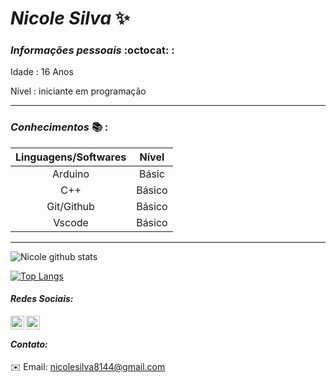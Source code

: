 # _Nicole Silva_ :sparkles:  
            
### *_Informações pessoais_* :octocat: :

Idade : 16 Anos

Nível :  iniciante em programação
***
### *_Conhecimentos_* :books: :
Linguagens/Softwares | Nível  
:-------------------:| :----: 
Arduino| Básic
 C++  | Básico
 Git/Github | Básico
 Vscode | Básico
***

![Nicole  github stats](https://github-readme-stats.vercel.app/api?username=NicoleSilvaa&show_icons=true&theme=dark)

[![Top Langs](https://github-readme-stats.vercel.app/api/top-langs/?username=Nicolesilvaa&layout=compact&theme=dark)](https://github.com/anuraghazra/github-readme-stats)

#### _Redes Sociais:_
  <a href="https://twitter.com/VersNs">
  <img align="left" alt="Nicole Twitter" width="22px" src="https://cdn.jsdelivr.net/npm/simple-icons@v3/icons/twitter.svg"/> 
  <a/>
   <a href="https://github.com/Nicolesilvaa">
  <img align="left" alt="Nicole Github" width="22px" src="https://cdn.jsdelivr.net/npm/simple-icons@v3/icons/github.svg" />
   <a/>
    <br/>
               
 #### _Contato:_              
:envelope: Email: nicolesilva8144@gmail.com
           
